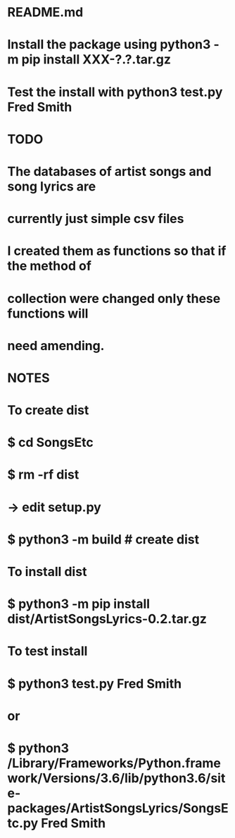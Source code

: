 # README.md
# 
# Install the package using python3 -m pip install XXX-?.?.tar.gz
# Test the install with python3 test.py Fred Smith
# 
# TODO
# The databases of artist songs and song lyrics are 
#   currently just simple csv files
# I created them as functions so that if the method of
#   collection were changed only these functions will
#   need amending.
#
# NOTES
# To create dist
# $ cd SongsEtc
# $ rm -rf dist
# -> edit setup.py
# $ python3 -m build # create dist
#
# To install dist
# $ python3 -m pip install dist/ArtistSongsLyrics-0.2.tar.gz
#
# To test install
# $ python3 test.py Fred Smith
# or
# $ python3 /Library/Frameworks/Python.framework/Versions/3.6/lib/python3.6/site-packages/ArtistSongsLyrics/SongsEtc.py Fred Smith
#
